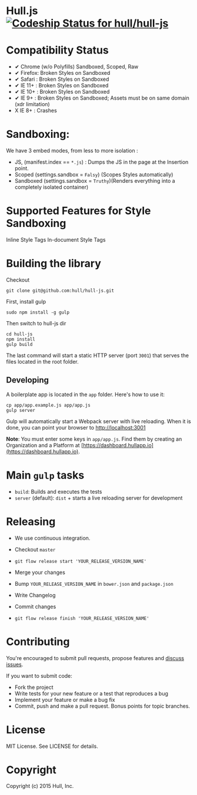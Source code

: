# Hull.js [ ![Codeship Status for hull/hull-js](https://circleci.com/gh/hull/hull-js/tree/develop.png?circle-token=26a17dad6ac378f6028a460a5857d5ca15a8aa13) ](https://circleci.com/gh/hull/hull-js)

# Compatibility Status
* ✔ Chrome (w/o Polyfills) Sandboxed, Scoped, Raw
* ✔ Firefox: Broken Styles on Sandboxed
* ✔ Safari : Broken Styles on Sandboxed
* ✔ IE 11+ : Broken Styles on Sandboxed
* ✔ IE 10+ : Broken Styles on Sandboxed
* ✔ IE 9+  : Broken Styles on Sandboxed; Assets must be on same domain (xdr limitation)
* X IE 8+  : Crashes

# Sandboxing: 
We have 3 embed modes, from less to more isolation :
- JS, (manifest.index == `*.js`) : Dumps the JS in the page at the Insertion point.
- Scoped (settings.sandbox = `Falsy`) (Scopes Styles automatically)
- Sandboxed (settings.sandbox = `Truthy`)(Renders everything into a completely isolated container)

# Supported Features for Style Sandboxing
Inline Style Tags
In-document Style Tags


# Building the library

Checkout

    git clone git@github.com:hull/hull-js.git

First, install gulp

    sudo npm install -g gulp

Then switch to hull-js dir

    cd hull-js
    npm install
    gulp build

The last command will start a static HTTP server (port `3001`) that serves the files located in the root folder.

## Developing

A boilerplate app is located in the `app` folder. Here's how to use it:

```
cp app/app.example.js app/app.js
gulp server
```

Gulp will automatically start a Webpack server with live reloading.
When it is done, you can point your browser to [http://localhost:3001](http://localhost:3001)

__Note__: You must enter some keys in `app/app.js`. Find them by creating an Organization and a Platform at [https://dashboard.hullapp.io](https://dashboard.hullapp.io).

# Main `gulp` tasks

* `build`: Builds and executes the tests
* `server` (default): `dist` + starts a live reloading server for development

# Releasing

* We use continuous integration.

* Checkout `master`
* `git flow release start 'YOUR_RELEASE_VERSION_NAME'`
* Merge your changes
* Bump `YOUR_RELEASE_VERSION_NAME` in `bower.json` and `package.json`
* Write Changelog
* Commit changes
* `git flow release finish 'YOUR_RELEASE_VERSION_NAME'`

# Contributing
You're encouraged to submit pull requests,
propose features and [discuss issues](http://github.com/hull/hull.js/issues).

If you want to submit code:

* Fork the project
* Write tests for your new feature or a test that reproduces a bug
* Implement your feature or make a bug fix
* Commit, push and make a pull request. Bonus points for topic branches.

# License
MIT License. See LICENSE for details.

# Copyright
Copyright (c) 2015 Hull, Inc.
